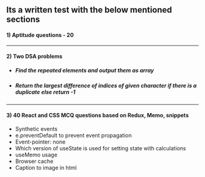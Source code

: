 ## Its a written test with the below mentioned sections

#### 1) Aptitude questions - 20

---

#### 2) Two DSA problems

- ##### Find the repeated elements and output them as array

- ##### Return the largest difference of indices of given character if there is a duplicate else return -1

---

#### 3) 40 React and CSS MCQ questions based on Redux, Memo, snippets

- Synthetic events
- e.preventDefault to prevent event propagation
- Event-pointer: none
- Which version of useState is used for setting state with calculations
- useMemo usage
- Browser cache
- Caption to image in html
